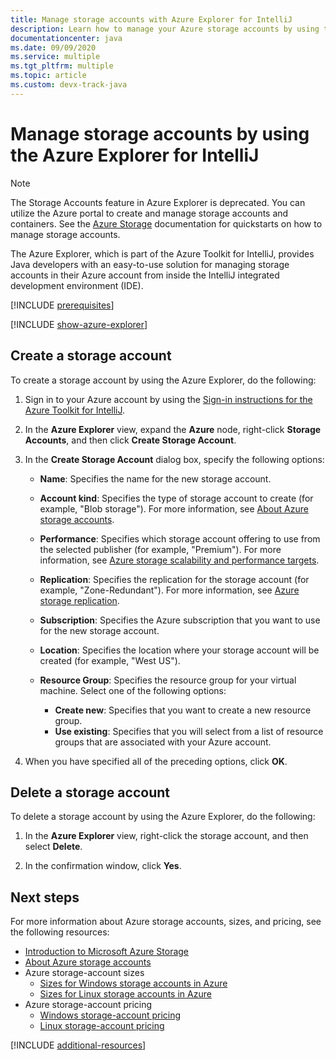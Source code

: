 ```yaml
---
title: Manage storage accounts with Azure Explorer for IntelliJ
description: Learn how to manage your Azure storage accounts by using the Azure Explorer for IntelliJ.
documentationcenter: java
ms.date: 09/09/2020
ms.service: multiple
ms.tgt_pltfrm: multiple
ms.topic: article
ms.custom: devx-track-java
---
```


# Manage storage accounts by using the Azure Explorer for IntelliJ

> [!NOTE]
> The Storage Accounts feature in Azure Explorer is deprecated. You can utilize the Azure portal to create and manage storage accounts and containers. See the [Azure Storage](/azure/storage/blobs/storage-quickstart-blobs-portal) documentation for quickstarts on how to manage storage accounts.

The Azure Explorer, which is part of the Azure Toolkit for IntelliJ, provides Java developers with an easy-to-use solution for managing storage accounts in their Azure account from inside the IntelliJ integrated development environment (IDE).

[!INCLUDE [prerequisites](includes/prerequisites.md)]

[!INCLUDE [show-azure-explorer](includes/show-azure-explorer.md)]

## Create a storage account

To create a storage account by using the Azure Explorer, do the following:

1. Sign in to your Azure account by using the [Sign-in instructions for the Azure Toolkit for IntelliJ]. 

2. In the **Azure Explorer** view, expand the **Azure** node, right-click **Storage Accounts**, and then click **Create Storage Account**.

3. In the **Create Storage Account** dialog box, specify the following options:

   * **Name**: Specifies the name for the new storage account.

   * **Account kind**: Specifies the type of storage account to create (for example, "Blob storage"). For more information, see [About Azure storage accounts]. 

   * **Performance**: Specifies which storage account offering to use from the selected publisher (for example, "Premium"). For more information, see [Azure storage scalability and performance targets]. 

   * **Replication**: Specifies the replication for the storage account (for example, "Zone-Redundant"). For more information, see [Azure storage replication]. 

   * **Subscription**: Specifies the Azure subscription that you want to use for the new storage account.

   * **Location**: Specifies the location where your storage account will be created (for example, "West US").

   * **Resource Group**: Specifies the resource group for your virtual machine. Select one of the following options:
      * **Create new**: Specifies that you want to create a new resource group.
      * **Use existing**: Specifies that you will select from a list of resource groups that are associated with your Azure account.

4. When you have specified all of the preceding options, click **OK**.

## Delete a storage account

To delete a storage account by using the Azure Explorer, do the following:

1. In the **Azure Explorer** view, right-click the storage account, and then select **Delete**.

2. In the confirmation window, click **Yes**.


## Next steps

For more information about Azure storage accounts, sizes, and pricing, see the following resources:

* [Introduction to Microsoft Azure Storage]
* [About Azure storage accounts]
* Azure storage-account sizes
  * [Sizes for Windows storage accounts in Azure]
  * [Sizes for Linux storage accounts in Azure]
* Azure storage-account pricing
  * [Windows storage-account pricing]
  * [Linux storage-account pricing]

[!INCLUDE [additional-resources](includes/additional-resources.md)]

<!-- URL List -->

[Sign-in instructions for the Azure Toolkit for IntelliJ]: ./sign-in-instructions.md
[Introduction to Microsoft Azure Storage]: /azure/storage/common/storage-introduction
[About Azure storage accounts]: /azure/storage/storage-create-storage-account
[Azure storage replication]: /azure/storage/storage-redundancy
[Azure storage scalability and Performance Targets]: /azure/storage/storage-scalability-targets
[Naming and referencing containers, blobs, and metadata]: https://go.microsoft.com/fwlink/?LinkId=255555

[Sizes for Windows storage accounts in Azure]: https://docs.microsoft.com/azure/virtual-machines/sizes
[Sizes for Linux storage accounts in Azure]: https://docs.microsoft.com/azure/virtual-machines/sizes
[Windows storage-account pricing]: https://azure.microsoft.com/pricing/details/virtual-machines/windows/
[Linux storage-account pricing]: https://azure.microsoft.com/pricing/details/virtual-machines/linux/

<!-- IMG List -->

[CS01]: media/managing-storage-accounts-using-azure-explorer/CS01.png
[CS02]: media/managing-storage-accounts-using-azure-explorer/CS02.png
[CC01]: media/managing-storage-accounts-using-azure-explorer/CC01.png
[CC02]: media/managing-storage-accounts-using-azure-explorer/CC02.png

[DS01]: media/managing-storage-accounts-using-azure-explorer/DS01.png
[DS02]: media/managing-storage-accounts-using-azure-explorer/DS02.png
[DC01]: media/managing-storage-accounts-using-azure-explorer/DC01.png
[DC02]: media/managing-storage-accounts-using-azure-explorer/DC02.png

